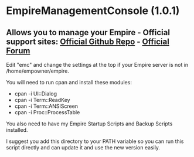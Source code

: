 # EmpireManagementConsole (1.0.1)
Allows you to manage your Empire - 
Official support sites: [Official Github Repo](https://github.com/fstltna/LugdunonManagementConsole) - [Official Forum](https://lugdunoncity.org/index.php/forum/lugdunon-management-console)
---
Edit "emc" and change the settings at the top if your Empire server is not in /home/empowner/empire.

You will need to run cpan and install these modules:

- cpan -i UI::Dialog
- cpan -i Term::ReadKey
- cpan -i Term::ANSIScreen
- cpan -i Proc::ProcessTable

You also need to have my Empire Startup Scripts and Backup Scripts installed.

I suggest you add this directory to your PATH variable so you can run this script directly and can update it and use the new version easily.

